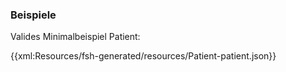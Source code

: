 ### Beispiele

Valides Minimalbeispiel Patient:

{{xml:Resources/fsh-generated/resources/Patient-patient.json}}
